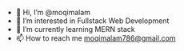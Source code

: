 - 👋 Hi, I’m @moqimalam
- 👀 I’m interested in Fullstack Web Development
- 🌱 I’m currently learning MERN stack
- 📫 How to reach me moqimalam786@gmail.com
 <!--  - 💞️ I’m looking to collaborate on ... --->
<!---
moqimalam/moqimalam is a ✨ special ✨ repository because its `README.md` (this file) appears on your GitHub profile.
You can click the Preview link to take a look at your changes.
--->
